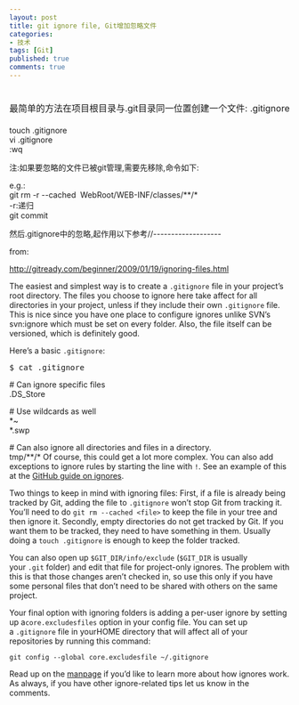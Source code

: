 ```yaml
---
layout: post
title: git ignore file, Git增加忽略文件
categories:
- 技术
tags: [Git]
published: true
comments: true
---
```

<p><h1><span style="font-size: 16px; font-weight: 400; line-height: 1.5;">最简单的方法在项目根目录与.git目录同一位置创建一个文件: .gitignore</span></h1>
<div>
<div id="cnblogs_post_body" /></div></p>

<p>touch .gitignore<br />
vi .gitignore<br />
:wq</p>

<p>注:如果要忽略的文件已被git管理,需要先移除,命令如下:</p>

<p>e.g.:<br />
git rm -r --cached  WebRoot/WEB-INF/classes/**/*<br />
-r:递归<br />
git commit</p>

<p>然后.gitignore中的忽略,起作用以下参考//-------------------</p>

<p>from:</p>

<p><a href="http://gitready.com/beginner/2009/01/19/ignoring-files.html">http://gitready.com/beginner/2009/01/19/ignoring-files.html</a></p>

<p>The easiest and simplest way is to create a <code>.gitignore</code> file in your project’s root directory. The files you choose to ignore here take affect for all directories in your project, unless if they include their own <code>.gitignore</code> file. This is nice since you have one place to configure ignores unlike SVN’s svn:ignore which must be set on every folder. Also, the file itself can be versioned, which is definitely good.</p>

<p>Here’s a basic <code>.gitignore</code>:
<pre>$ cat .gitignore</pre></p>

<p># Can ignore specific files<br />
.DS_Store</p>

<p># Use wildcards as well<br />
*~<br />
*.swp</p>

<p># Can also ignore all directories and files in a directory.<br />
tmp/**/*
Of course, this could get a lot more complex. You can also add exceptions to ignore rules by starting the line with <code>!</code>. See an example of this at the <a href="http://github.com/guides/ignore-for-git">GitHub guide on ignores</a>.</p>

<p>Two things to keep in mind with ignoring files: First, if a file is already being tracked by Git, adding the file to <code>.gitignore</code> won’t stop Git from tracking it. You’ll need to do <code>git rm --cached &lt;file&gt;</code> to keep the file in your tree and then ignore it. Secondly, empty directories do not get tracked by Git. If you want them to be tracked, they need to have something in them. Usually doing a <code>touch .gitignore</code> is enough to keep the folder tracked.</p>

<p>You can also open up <code>$GIT_DIR/info/exclude</code> (<code>$GIT_DIR</code> is usually your <code>.git</code> folder) and edit that file for project-only ignores. The problem with this is that those changes aren’t checked in, so use this only if you have some personal files that don’t need to be shared with others on the same project.</p>

<p>Your final option with ignoring folders is adding a per-user ignore by setting up a<code>core.excludesfiles</code> option in your config file. You can set up a <code>.gitignore</code> file in yourHOME directory that will affect all of your repositories by running this command:</p>

<p><code>git config --global core.excludesfile ~/.gitignore</code></p>

<p>Read up on the <a href="http://www.kernel.org/pub/software/scm/git/docs/gitignore.html">manpage</a> if you’d like to learn more about how ignores work. As always, if you have other ignore-related tips let us know in the comments.</p>

<p>
</p>
